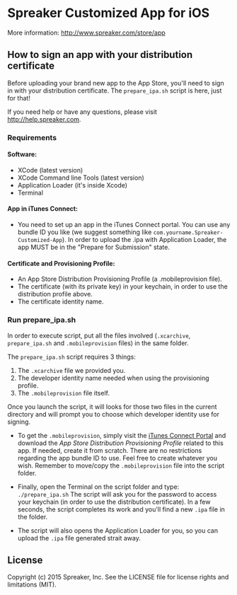 # Spreaker Customized App for iOS

More information:
http://www.spreaker.com/store/app


## How to sign an app with your distribution certificate

Before uploading your brand new app to the App Store, you'll need to sign in with your distribution certificate. The `prepare_ipa.sh` script is here, just for that!

If you need help or have any questions, please visit http://help.spreaker.com.



### Requirements

#### Software:
* XCode (latest version)
* XCode Command line Tools (latest version)
* Application Loader (it's inside Xcode)
* Terminal


#### App in iTunes Connect:
* You need to set up an app in the iTunes Connect portal. You can use any bundle ID you like (we suggest something like `com.yourname.Spreaker-Customized-App`).
In order to upload the .ipa with Application Loader, the app MUST be in the "Prepare for Submission" state.


#### Certificate and Provisioning Profile:
* An App Store Distribution Provisioning Profile (a .mobileprovision file).
* The certificate (with its private key) in your keychain, in order to use the distribution profile above.
* The certificate identity name.



### Run prepare_ipa.sh

In order to execute script, put all the files involved (`.xcarchive`, `prepare_ipa.sh` and `.mobileprovision` files) in the same folder.

The `prepare_ipa.sh` script requires 3 things:

 1. The `.xcarchive` file we provided you.
 2. The developer identity name needed when using the provisioning profile.
 3. The `.mobileprovision` file itself.

Once you launch the script, it will looks for those two files in the current directory and will prompt you to choose which developer identity use for signing.

* To get the `.mobileprovision`, simply visit the [iTunes Connect Portal](https://developer.apple.com/account/ios/profile/profileList.action) and download the *App Store Distribution Provisioning Profile* related to this app.
If needed, create it from scratch. There are no restrictions regarding the app bundle ID to use. Feel free to create whatever you wish.
Remember to move/copy the `.mobileprovision` file into the script folder.

* Finally, open the Terminal on the script folder and type:
`./prepare_ipa.sh`
The script will ask you for the password to access your keychain (in order to use the distribution certificate).
In a few seconds, the script completes its work and you'll find a new `.ipa` file in the folder.

* The script will also opens the Application Loader for you, so you can upload the `.ipa` file generated strait away.


## License

Copyright (c) 2015 Spreaker, Inc. See the LICENSE file for license rights and limitations (MIT).
